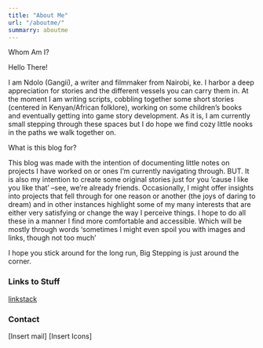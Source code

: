```yaml
---
title: "About Me"
url: "/aboutme/"
summarry: aboutme
---
```



Whom Am I?

Hello There!

I am Ndolo (Gangii), a writer and filmmaker from Nairobi, ke. I harbor a deep appreciation for stories and the different vessels you can carry them in. At the moment I am writing scripts, cobbling together some short stories (centered in Kenyan/African folklore), working on some children’s books and eventually getting into game story development. As it is, I am currently small stepping through these spaces but I do hope we find cozy little nooks in the paths we walk together on.


What is this blog for?

This blog was made with the intention of documenting little notes on projects I have worked on or ones I’m currently navigating through. BUT. It is also my intention to create some original stories just for you ’cause I like you like that’ –see, we’re already friends. Occasionally, I might offer insights into projects that fell through for one reason or another (the joys of daring to dream) and in other instances highlight some of my many interests that are either very satisfying or change the way I perceive things.  I hope to do all these in a manner I find more comfortable and accessible. Which will be mostly through words ‘sometimes I might even spoil you with images and links, though not too much’ 

I hope you stick around for the long run, Big Stepping is just around the corner.

### Links to Stuff
[linkstack](https://linksta.cc/@ndolo)

### Contact
[Insert mail]
[Insert Icons]
